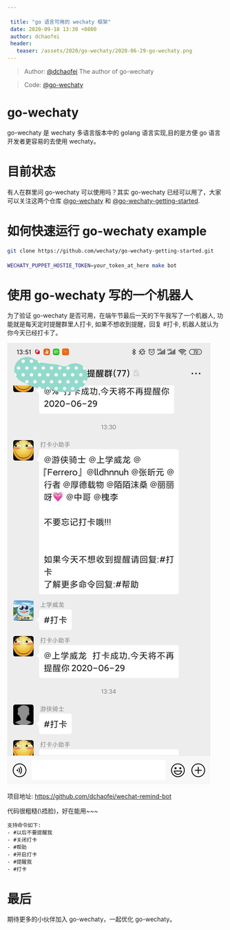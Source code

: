 ```yaml
---

 title: "go 语言可用的 wechaty 框架"
 date: 2020-09-18 13:30 +0800
 author: dchaofei
 header:
   teaser: /assets/2020/go-wechaty/2020-06-29-go-wechaty.png
---
```


<!-- markdownlint-disable -->

> Author: [@dchaofei](https://github.com/dchaofei) The author of go-wechaty 

> Code: [@go-wechaty](https://github.com/wechaty/go-wechaty)

# go-wechaty
go-wechaty 是 wechaty 多语言版本中的 golang 语言实现,目的是方便 go 语言开发者更容易的去使用 wechaty。

# 目前状态
有人在群里问 go-wechaty 可以使用吗？其实 go-wechaty 已经可以用了，大家可以关注这两个仓库 [@go-wechaty](https://github.com/wechaty/go-wechaty) 和 [@go-wechaty-getting-started](https://github.com/wechaty/go-wechaty-getting-started).

# 如何快速运行 go-wechaty example
```bash
git clone https://github.com/wechaty/go-wechaty-getting-started.git

WECHATY_PUPPET_HOSTIE_TOKEN=your_token_at_here make bot
```

# 使用 go-wechaty 写的一个机器人
为了验证 go-wechaty 是否可用，在端午节最后一天的下午我写了一个机器人, 功能就是每天定时提醒群里人打卡, 如果不想收到提醒，回复 #打卡, 机器人就认为你今天已经打卡了。

![image1](/assets/2020/go-wechaty/2020-06-29-image1.jpeg)

项目地址: https://github.com/dchaofei/wechat-remind-bot

代码很粗糙(\捂脸️)，好在能用~~~
```text
支持命令如下:
- #以后不要提醒我
- #关闭打卡
- #帮助
- #开启打卡
- #提醒我
- #打卡
```

# 最后
期待更多的小伙伴加入 go-wechaty，一起优化 go-wechaty。
 
